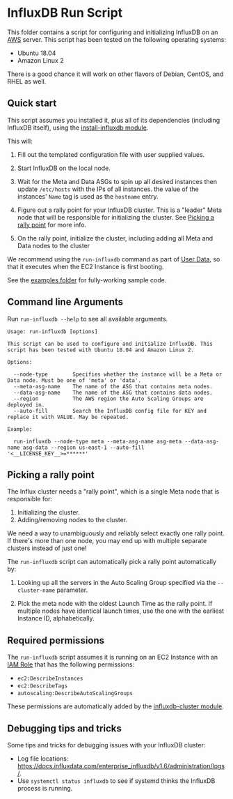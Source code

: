 # InfluxDB Run Script

This folder contains a script for configuring and initializing InfluxDB on an [AWS](https://aws.amazon.com/) server. 
This script has been tested on the following operating systems:

* Ubuntu 18.04
* Amazon Linux 2

There is a good chance it will work on other flavors of Debian, CentOS, and RHEL as well.

## Quick start

This script assumes you installed it, plus all of its dependencies (including InfluxDB itself), using the 
[install-influxdb module](https://github.com/gruntwork-io/terraform-aws-influx/tree/master/modules/install-influxdb). 

This will:

1. Fill out the templated configuration file with user supplied values.

1. Start InfluxDB on the local node.

1. Wait for the Meta and Data ASGs to spin up all desired instances then update `/etc/hosts` with the IPs of all instances.
   the value of the instances' `Name` tag is used as the `hostname` entry.

1. Figure out a rally point for your InfluxDB cluster. This is a "leader" Meta node that will be responsible for 
   initializing the cluster. See [Picking a rally point](#picking-a-rally-point) for more info.

1. On the rally point, initialize the cluster, including adding all Meta and Data nodes to the cluster

We recommend using the `run-influxdb` command as part of [User 
Data](http://docs.aws.amazon.com/AWSEC2/latest/UserGuide/user-data.html#user-data-shell-scripts), so that it executes
when the EC2 Instance is first booting.

See the [examples folder](https://github.com/gruntwork-io/terraform-aws-influx/tree/master/examples) for 
fully-working sample code.

## Command line Arguments

Run `run-influxdb --help` to see all available arguments.

```
Usage: run-influxdb [options]

This script can be used to configure and initialize InfluxDB. This script has been tested with Ubuntu 18.04 and Amazon Linux 2.

Options:

  --node-type        Specifies whether the instance will be a Meta or Data node. Must be one of 'meta' or 'data'.
  --meta-asg-name    The name of the ASG that contains meta nodes.
  --data-asg-name    The name of the ASG that contains data nodes.
  --region           The AWS region the Auto Scaling Groups are deployed in.
  --auto-fill        Search the InfluxDB config file for KEY and replace it with VALUE. May be repeated.

Example:

  run-influxdb --node-type meta --meta-asg-name asg-meta --data-asg-name asg-data --region us-east-1 --auto-fill '<__LICENSE_KEY__>=******'
```

## Picking a rally point

The Influx cluster needs a "rally point", which is a single Meta node that is responsible for:

1. Initializing the cluster.
1. Adding/removing nodes to the cluster.

We need a way to unambiguously and reliably select exactly one rally point. If there's more than one node, you may end
up with multiple separate clusters instead of just one!

The `run-influxdb` script can automatically pick a rally point automatically by:

1. Looking up all the servers in the Auto Scaling Group specified via the `--cluster-name` parameter.

1. Pick the meta node with the oldest Launch Time as the rally point. If multiple nodes have identical launch times, use the
   one with the earliest Instance ID, alphabetically.

## Required permissions

The `run-influxdb` script assumes it is running on an EC2 Instance with an [IAM 
Role](http://docs.aws.amazon.com/IAM/latest/UserGuide/id_roles.html) that has the following permissions:

* `ec2:DescribeInstances`
* `ec2:DescribeTags`
* `autoscaling:DescribeAutoScalingGroups`

These permissions are automatically added by the [influxdb-cluster 
module](https://github.com/gruntwork-io/terraform-aws-influx/tree/master/modules/influxdb-cluster).

## Debugging tips and tricks

Some tips and tricks for debugging issues with your InfluxDB cluster:

* Log file locations: https://docs.influxdata.com/enterprise_influxdb/v1.6/administration/logs/.
* Use `systemctl status influxdb` to see if systemd thinks the InfluxDB process is running.
